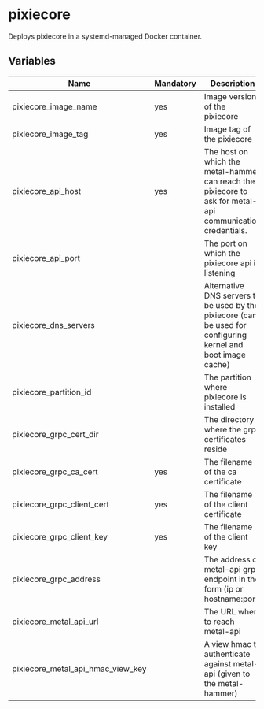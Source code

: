 # pixiecore

Deploys pixiecore in a systemd-managed Docker container.

## Variables

| Name                              | Mandatory | Description                                                                                                   |
| --------------------------------- | --------- | ------------------------------------------------------------------------------------------------------------- |
| pixiecore_image_name              | yes       | Image version of the pixiecore                                                                                |
| pixiecore_image_tag               | yes       | Image tag of the pixiecore                                                                                    |
| pixiecore_api_host                | yes       | The host on which the metal-hammer can reach the pixiecore to ask for metal-api communication credentials.    |
| pixiecore_api_port                |           | The port on which the pixiecore api is listening                                                              |
| pixiecore_dns_servers             |           | Alternative DNS servers to be used by the pixiecore (can be used for configuring kernel and boot image cache) |
| pixiecore_partition_id            |           | The partition where pixiecore is installed                                                                    |
| pixiecore_grpc_cert_dir           |           | The directory where the grpc certificates reside                                                              |
| pixiecore_grpc_ca_cert            | yes       | The filename of the ca certificate                                                                            |
| pixiecore_grpc_client_cert        | yes       | The filename of the client certificate                                                                        |
| pixiecore_grpc_client_key         | yes       | The filename of the client key                                                                                |
| pixiecore_grpc_address            |           | The address of metal-api grpc endpoint in the form (ip or hostname:port)                                      |
| pixiecore_metal_api_url           |           | The URL where to reach metal-api                                                                              |
| pixiecore_metal_api_hmac_view_key |           | A view hmac to authenticate against metal-api (given to the metal-hammer)                                     |
